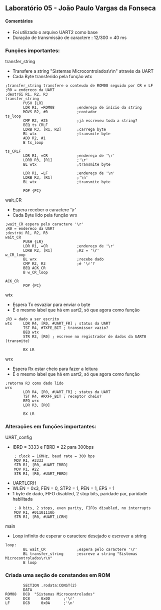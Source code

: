 <h2>Laboratório 05 - João Paulo Vargas da Fonseca</h2>
<h4>Comentários</h4>
<ul>
    <li>Foi utilizado o arquivo UART2 como base</li>
    <li>Duração de transmissão de caractere : 12/300 = 40 ms</li>
</ul>
<h3>Funções importantes:</h3>

<p>transfer_string</p>
<ul>
    <li>Transfere a string "Sistemas Microcontrolados\r\n" através da UART</li>
    <li>Cada Byte transferido pela função wtx</li>
</ul>

    ;transfer_string transfere o conteudo de ROM08 seguido por CR e LF
    ;R0 = endereco da UART
    ;destrói R1, R2, R3
    transfer_string
            PUSH {LR}
            LDR R1, =ROM08          ;endereço de início da string
            MOVS R2, #0             ;contador
    ts_loop
            CMP R2, #25             ;já escreveu toda a string?
            BEQ ts_CRLF
            LDRB R3, [R1, R2]       ;carrega byte        
            BL wtx                  ;transmite byte
            ADD R2, #1
            B ts_loop

    ts_CRLF
            LDR R1, =CR             ;endereço de '\r'
            LDRB R3, [R1]           ;'\r'
            BL wtx                  ;transmite byte

            LDR R1, =LF             ;endereço de '\n'
            LDRB R3, [R1]           ;'\n'
            BL wtx                  ;transmite byte

            POP {PC}
            
<p>wait_CR</p>
<ul>
    <li>Espera receber o caractere '\r'</li>
    <li>Cada Byte lido pela função wrx</li>
</ul>


    ;wait_CR espera pelo caractere '\r'
    ;R0 = endereco da UART
    ;destrói R1, R2, R3
    wait_CR
            PUSH {LR}
            LDR R1, =CR             ;endereço de '\r'
            LDRB R2, [R1]           ;R2 = '\r'
    w_CR_loop
            BL wrx                  ;recebe dado
            CMP R2, R3              ;é '\r'?
            BEQ ACK_CR
            B w_CR_loop

    ACK_CR
            POP {PC}

<p>wtx</p>
<ul>
    <li>Espera Tx esvaziar para enviar o byte</li>
    <li>É o mesmo label que há em uart2, só que agora como função</li>
</ul>

    ;R3 = dado a ser escrito
    wtx     LDR R4, [R0, #UART_FR] ; status da UART
            TST R4, #TXFE_BIT ; transmissor vazio?
            BEQ wtx
            STR R3, [R0] ; escreve no registrador de dados da UART0 (transmite)

            BX LR

<p>wrx</p>
<ul>
    <li>Espera Rx estar cheio para fazer a leitura</li>
    <li>É o mesmo label que há em uart2, só que agora como função</li>
</ul>

    ;retorna R3 como dado lido
    wrx
            LDR R4, [R0, #UART_FR] ; status da UART
            TST R4, #RXFF_BIT ; receptor cheio?
            BEQ wrx
            LDR R3, [R0] 

            BX LR

<h3>Alterações em funções importantes:</h3>
UART_config
<ul>
    <li>IBRD = 3333 e FBRD = 22 para 300bps</li>
</ul>

        ; clock = 16MHz, baud rate = 300 bps
        MOV R1, #3333
        STR R1, [R0, #UART_IBRD]
        MOV R1, #22
        STR R1, [R0, #UART_FBRD]

<ul>
    <li>UARTLCRH</li>
    <li>WLEN = 0x3, FEN = 0, STP2 = 1, PEN = 1, EPS = 1</li>
    <li>1 byte de dado, FIFO disabled, 2 stop bits, paridade par, paridade habilitada</li>
</ul>

        ; 8 bits, 2 stops, even parity, FIFOs disabled, no interrupts
        MOV R1, #01101110b
        STR R1, [R0, #UART_LCRH]

main
<ul>
    <li>Loop infinito de esperar o caractere desejado e escrever a string</li>
</ul>

    loop:
            BL wait_CR              ;espera pelo caractere '\r'
            BL transfer_string      ;escreve a string "Sistemas Microcontrolados\r\n"
            B loop

<h3>Criada uma seção de constandes em ROM</h3>

            SECTION .rodata:CONST(2)
            DATA
    ROM08   DC8  "Sistemas Microcontrolados"
    CR      DC8     0x0D      ;'\r'
    LF      DC8     0x0A      ;'\n'